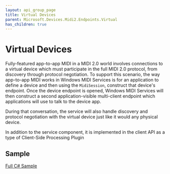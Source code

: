 ```yaml
---
layout: api_group_page
title: Virtual Devices
parent: Microsoft.Devices.Midi2.Endpoints.Virtual
has_children: true
---
```


# Virtual Devices

Fully-featured app-to-app MIDI in a MIDI 2.0 world involves connections to a virtual device which must participate in the full MIDI 2.0 protocol, from discovery through protocol negotiation. To support this scenario, the way app-to-app MIDI works in Windows MIDI Services is for an application to define a device and then using the `MidiSession`, construct that device's endpoint. Once the device endpoint is opened, Windows MIDI Services will then construct a second application-visible multi-client endpoint which applications will use to talk to the device app. 

During that conversation, the service will also handle discovery and protocol negotiation with the virtual device just like it would any physical device. 

In addition to the service component, it is implemented in the client API as a type of Client-Side Processing Plugin

## Sample

[Full C# Sample](https://github.com/microsoft/MIDI/tree/main/samples/csharp-net/app-to-app-midi-cs)

